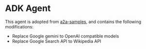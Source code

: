 # ADK Agent

This agent is adopted from [a2a-samples](https://github.com/a2aproject/a2a-samples), and contains the following modifications:

* Replace Google gemini to OpenAI compatible models
* Replace Google Search API to Wikipedia API